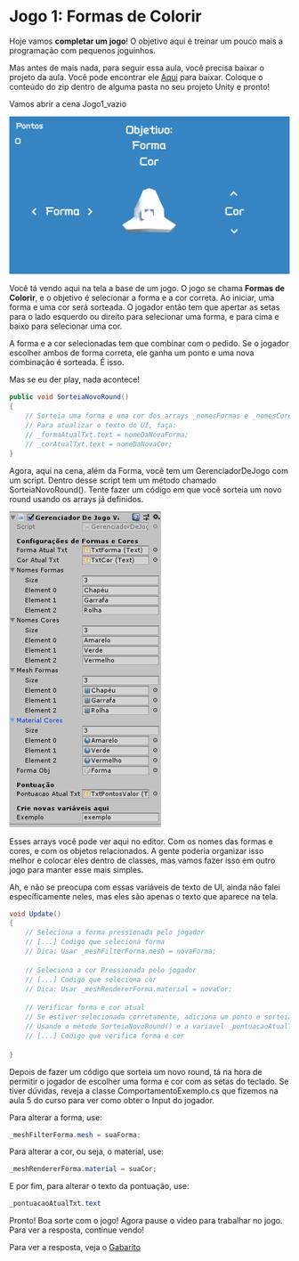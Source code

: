 # Jogo 1: Formas de Colorir

Hoje vamos __completar um jogo__! O objetivo aqui é treinar um pouco mais a programação com pequenos joguinhos.

Mas antes de mais nada, para seguir essa aula, você precisa baixar o projeto da aula. Você pode encontrar ele [Aqui](Jogo1.zip) para baixar. Coloque o conteúdo do zip dentro de alguma pasta no seu projeto Unity e pronto!

Vamos abrir a cena Jogo1_vazio

![FormasDeColorir](colorir.png)

Você tá vendo aqui na tela a base de um jogo. O jogo se chama __Formas de Colorir__, e o objetivo é selecionar a forma e a cor correta. Ao iniciar, uma forma e uma cor será sorteada. O jogador então tem que apertar as setas para o lado esquerdo ou direito para selecionar uma forma, e para cima e baixo para selecionar uma cor.

A forma e a cor selecionadas tem que combinar com o pedido. Se o jogador escolher ambos de forma correta, ele ganha um ponto e uma nova combinação é sorteada. É isso.

Mas se eu der play, nada acontece! 

```cs
public void SorteiaNovoRound()
{
    // Sorteia uma forma e uma cor dos arrays _nomesFormas e _nomesCores
    // Para atualizar o texto do UI, faça:
    // _formaAtualTxt.text = nomeDaNovaForma;
    // _corAtualTxt.text = nomeDaNovaCor;
}
```

Agora, aqui na cena, além da Forma, você tem um GerenciadorDeJogo com um script. Dentro desse script tem um método chamado SorteiaNovoRound(). Tente fazer um código em que você sorteia um novo round usando os arrays já definidos. 

![ArraysEditor](ArraysEditor.png)

Esses arrays você pode ver aqui no editor. Com os nomes das formas e cores, e com os objetos relacionados. A gente poderia organizar isso melhor e colocar eles dentro de classes, mas vamos fazer isso em outro jogo para manter esse mais simples.

Ah, e não se preocupa com essas variáveis de texto de UI, ainda não falei específicamente neles, mas eles são apenas o texto que aparece na tela.

```cs
void Update()
{
    // Seleciona a forma pressionada pelo jogador
    // [...] Codigo que seleciona forma
    // Dica: Usar _meshFilterForma.mesh = novaForma;

    // Seleciona a cor Pressionada pelo jogador
    // [...] Codigo que seleciona cor
    // Dica: Usar _meshRendererForma.material = novaCor;

    // Verificar forma e cor atual
    // Se estiver selecionada corretamente, adiciona um ponto e sorteia novo round
    // Usando o método SorteiaNovoRound() e a variavel _pontuacaoAtualTxt, que é o texto da pontuação
    // [...] Codigo que verifica forma e cor

}
```

Depois de fazer um código que sorteia um novo round, tá na hora de permitir o jogador de escolher uma forma e cor com as setas do teclado. Se tiver dúvidas, reveja a classe ComportamentoExemplo.cs que fizemos na aula 5 do curso para ver como obter o Input do jogador.

Para alterar a forma, use:

```cs
_meshFilterForma.mesh = suaForma;
```

Para alterar a cor, ou seja, o material, use:

```cs
_meshRendererForma.material = suaCor;
```

E por fim, para alterar o texto da pontuação, use:

```cs
_pontuacaoAtualTxt.text
```

Pronto! Boa sorte com o jogo! Agora pause o video para trabalhar no jogo. Para ver a resposta, continue vendo!

Para ver a resposta, veja o [Gabarito](Gabarito)